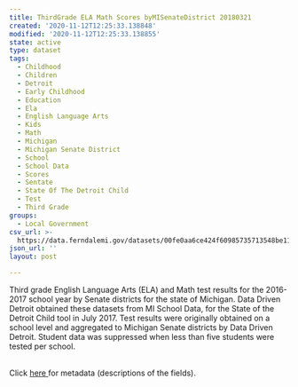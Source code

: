 ```yaml
---
title: ThirdGrade ELA Math Scores byMISenateDistrict 20180321
created: '2020-11-12T12:25:33.138848'
modified: '2020-11-12T12:25:33.138855'
state: active
type: dataset
tags:
  - Childhood
  - Children
  - Detroit
  - Early Childhood
  - Education
  - Ela
  - English Language Arts
  - Kids
  - Math
  - Michigan
  - Michigan Senate District
  - School
  - School Data
  - Scores
  - Sentate
  - State Of The Detroit Child
  - Test
  - Third Grade
groups:
  - Local Government
csv_url: >-
  https://data.ferndalemi.gov/datasets/00fe0aa6ce424f60985735713548be11_0.csv?outSR=%7B%22latestWkid%22%3A4269%2C%22wkid%22%3A4269%7D
json_url: ''
layout: post

---
```

Third grade English Language Arts (ELA) and Math test results for the 2016-2017 school year by Senate districts for the state of Michigan. Data Driven Detroit obtained these datasets from MI School Data, for the State of the Detroit Child tool in July 2017. Test results were originally obtained on a school level and aggregated to Michigan Senate districts by Data Driven Detroit. Student data was suppressed when less than five students were tested per school. <div><br /></div><div>Click <a href='http://www.datadrivendetroit.org/metadata/Third_Grade_ELA_and_Math_Data_by_MISenate_Districts_20180321_Metadata.xlsx' target='_blank'>here </a>for metadata (descriptions of the fields).</div>
